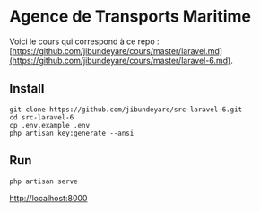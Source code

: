 # Agence de Transports Maritime

Voici le cours qui correspond à ce repo : [https://github.com/jibundeyare/cours/master/laravel.md](https://github.com/jibundeyare/cours/master/laravel-6.md).

## Install

    git clone https://github.com/jibundeyare/src-laravel-6.git
    cd src-laravel-6
    cp .env.example .env
    php artisan key:generate --ansi

## Run

    php artisan serve

[http://localhost:8000](http://localhost:8000)
